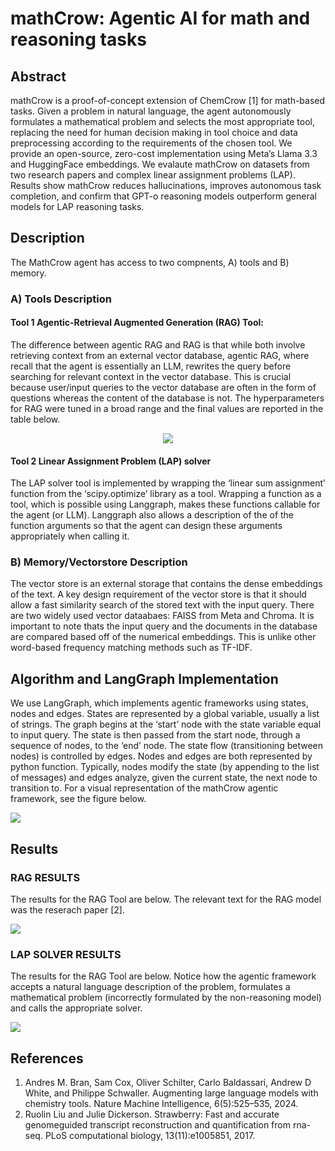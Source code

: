 # mathCrow: Agentic AI for math and reasoning tasks

## Abstract

mathCrow is a proof-of-concept extension of ChemCrow [1] for math-based tasks. Given a problem in natural language, the agent autonomously formulates a mathematical problem and selects the most appropriate tool, replacing the need for human decision making in tool choice and data preprocessing according to the requirements of the chosen tool. We provide an open-source, zero-cost implementation using Meta’s Llama 3.3 and HuggingFace embeddings. We evalaute mathCrow on datasets from two research papers and complex linear assignment problems (LAP). Results show mathCrow reduces hallucinations, improves autonomous task completion, and confirm that GPT-o reasoning models outperform general models for LAP reasoning tasks.

## Description

The MathCrow agent has access to two compnents, A) tools
and B) memory.

### A) Tools Description
#### Tool 1 Agentic-Retrieval Augmented Generation (RAG) Tool: 

The difference between agentic RAG and RAG is that  while both involve retrieving context from
an external vector database, agentic RAG, where recall
that the agent is essentially an LLM, rewrites the query before
searching for relevant context in the vector database. This
is crucial because user/input queries to the vector database
are often in the form of questions whereas the content of
the database is not.  The hyperparameters for RAG were tuned in a broad range and the final values are reported in the table below.

<p align="center">
<img src="/figs/table.png"/>
</p>



#### Tool 2 Linear Assignment Problem (LAP) solver

The LAP solver tool is implemented by wrapping the ‘linear sum assignment’ function from the
‘scipy.optimize’ library as a tool. Wrapping a function as a
tool, which is possible using Langgraph, makes these functions
callable for the agent (or LLM). Langgraph also allows a
description of the of the function arguments so that the agent
can design these arguments appropriately when calling it.

### B) Memory/Vectorstore Description
The vector store is an external storage that contains the
dense embeddings of the text. A key design requirement
of the vector store is that it should allow a fast similarity
search of the stored text with the input query. There are
two widely used vector dataabaes: FAISS from Meta and Chroma. It is important to note thats the input query
and the documents in the database are compared based off of
the numerical embeddings. This is unlike other word-based
frequency matching methods such as TF-IDF.


## Algorithm and LangGraph Implementation

We use LangGraph, which implements agentic frameworks using states, nodes and edges. States
are represented by a global variable, usually a list of strings.
The graph begins at the ‘start’ node with the state variable
equal to input query. The state is then passed from the start
node, through a sequence of nodes, to the ‘end’ node. The
state flow (transitioning between nodes) is controlled by edges.
Nodes and edges are both represented by python function.
Typically, nodes modify the state (by appending to the list of
messages) and edges analyze, given the current state, the
next node to transition to. For a visual representation of the
mathCrow agentic framework, see the figure below.


<img src="/figs/mathCrowFig.png"/>

## Results

### RAG RESULTS
The results for the RAG Tool are below. The relevant text for the RAG model was the reserach paper [2].

<img src="./figs/RAG_RESULTS.png"/>


### LAP SOLVER RESULTS
The results for the RAG Tool are below. Notice how the agentic framework accepts a natural language description of the problem, formulates a mathematical problem (incorrectly formulated by the non-reasoning model) and calls the appropriate solver.

<img src="./figs/LAP_RESULTS.png"/>

## References
1.  Andres M. Bran, Sam Cox, Oliver Schilter, Carlo Baldassari, Andrew D White, and Philippe Schwaller. Augmenting large language models with chemistry tools. Nature Machine Intelligence, 6(5):525–535, 2024.
2.  Ruolin Liu and Julie Dickerson. Strawberry: Fast and accurate genomeguided transcript reconstruction and quantification from rna-seq. PLoS computational biology, 13(11):e1005851, 2017.
